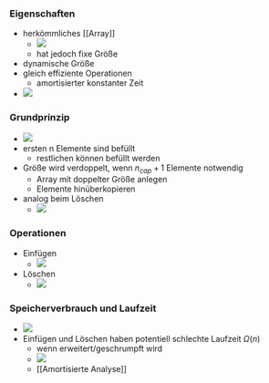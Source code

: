 ### Eigenschaften
+ herkömmliches [[Array]]
	+ ![](../../../z_images/Pasted%20image%2020221114162748.png)
	+ hat jedoch fixe Größe
+ dynamische Größe
+ gleich effiziente Operationen
	+ amortisierter konstanter Zeit
+ ![](../../../z_images/Pasted%20image%2020221114162851.png)

### Grundprinzip
+ ![](../../../z_images/Pasted%20image%2020221114162912.png)
+ ersten n Elemente sind befüllt
	+ restlichen können befüllt werden
+ Größe wird verdoppelt, wenn $n_{cap}+1$ Elemente notwendig
	+ Array mit doppelter Größe anlegen
	+ Elemente hinüberkopieren
+ analog beim Löschen
	+ ![](../../../z_images/Pasted%20image%2020221114163112.png)

### Operationen
+ Einfügen
	+ ![](../../../z_images/Pasted%20image%2020221114163232.png)
+ Löschen
	+ ![](../../../z_images/Pasted%20image%2020221114163316.png)

### Speicherverbrauch und Laufzeit
+ ![](../../../z_images/Pasted%20image%2020221114163408.png)
+ Einfügen und Löschen haben potentiell schlechte Laufzeit $Ω(n)$
	+ wenn erweitert/geschrumpft wird
	+ ![](../../../z_images/Pasted%20image%2020221114163623.png)
	+ [[Amortisierte Analyse]]